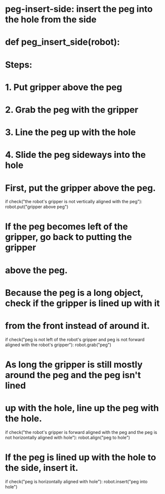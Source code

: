# peg-insert-side: insert the peg into the hole from the side
# def peg_insert_side(robot):
# Steps:
#  1. Put gripper above the peg
#  2. Grab the peg with the gripper
#  3. Line the peg up with the hole
#  4. Slide the peg sideways into the hole

# First, put the gripper above the peg.
if check("the robot's gripper is not vertically aligned with the peg"):
    robot.put("gripper above peg")
# If the peg becomes left of the gripper, go back to putting the gripper
# above the peg.
# Because the peg is a long object, check if the gripper is lined up with it
# from the front instead of around it.
if check("peg is not left of the robot's gripper and peg is not forward aligned with the robot's gripper"):
    robot.grab("peg")
# As long the gripper is still mostly around the peg and the peg isn't lined
# up with the hole, line up the peg with the hole.
if check("the robot's gripper is forward aligned with the peg and the peg is not horizontally aligned with hole"):
    robot.align("peg to hole")
# If the peg is lined up with the hole to the side, insert it.
if check("peg is horizontally aligned with hole"):
    robot.insert("peg into hole")